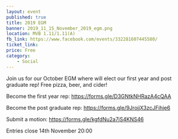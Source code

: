 ```yaml
---
layout: event
published: true
title: 2019 EGM
banner: 2019_11_15_November_2019_egm.png
location: MVB 1.11/1.11(A)
fb_link: https://www.facebook.com/events/332281607445580/
ticket_link:
price: Free
category:
    - Social
---
```


Join us for our October EGM where will elect our first year and post graduate rep!
Free pizza, beer, and cider!

Become the first year rep:
https://forms.gle/D3GNtkNHRazA4cQAA

Become the post graduate rep:
https://forms.gle/9JrojjX3zcJFihje6

Submit a motion:
https://forms.gle/kgfdNu2a7jS4KNS46

Entries close 14th November 20:00

